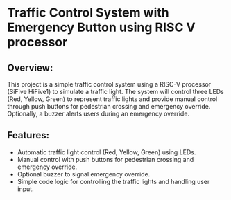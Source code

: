 #  Traffic Control System with Emergency Button using RISC V processor

## Overview:
This project is a simple traffic control system using a RISC-V processor (SiFive HiFive1) to simulate a traffic light. The system will control three LEDs (Red, Yellow, Green) to represent traffic lights and provide manual control through push buttons for pedestrian crossing and emergency override. Optionally, a buzzer alerts users during an emergency override.

## Features:
* Automatic traffic light control (Red, Yellow, Green) using LEDs.
* Manual control with push buttons for pedestrian crossing and emergency override.
* Optional buzzer to signal emergency override.
* Simple code logic for controlling the traffic lights and handling user input.
